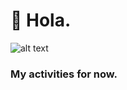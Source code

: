 # 👋 Hola. 
![alt text](https://camo.githubusercontent.com/fd961e8de8a74e2265b1f236bf9a40594e3d24aeb6b1e95a5e92f74151104f15/68747470733a2f2f692e696d6775722e636f6d2f754e534d6d4f6c2e706e67)
### My activities for now.
